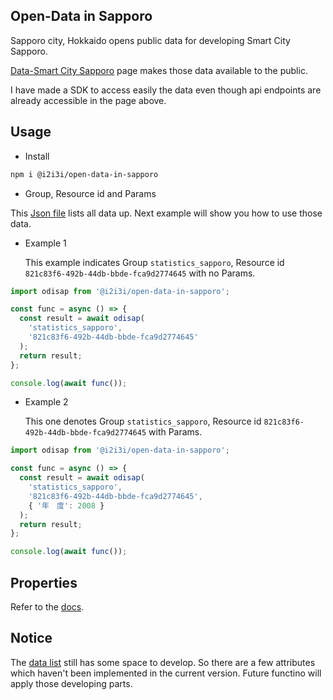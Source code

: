 ## Open-Data in Sapporo

Sapporo city, Hokkaido opens public data for developing Smart City Sapporo.

[Data-Smart City Sapporo](https://data.pf-sapporo.jp/) page makes those data available to the public.

I have made a SDK to access easily the data even though api endpoints are already accessible in the page above.

## Usage

- Install

```bash
npm i @i2i3i/open-data-in-sapporo
```

- Group, Resource id and Params

This [Json file](./open-data.json) lists all data up. Next example will show you how to use those data.

- Example 1

  This example indicates Group `statistics_sapporo`, Resource id `821c83f6-492b-44db-bbde-fca9d2774645` with no Params.

```typescript
import odisap from '@i2i3i/open-data-in-sapporo';

const func = async () => {
  const result = await odisap(
    'statistics_sapporo',
    '821c83f6-492b-44db-bbde-fca9d2774645'
  );
  return result;
};

console.log(await func());
```

- Example 2

  This one denotes Group `statistics_sapporo`, Resource id `821c83f6-492b-44db-bbde-fca9d2774645` with Params.

```typescript
import odisap from '@i2i3i/open-data-in-sapporo';

const func = async () => {
  const result = await odisap(
    'statistics_sapporo',
    '821c83f6-492b-44db-bbde-fca9d2774645',
    { '年　度': 2008 }
  );
  return result;
};

console.log(await func());
```

## Properties

Refer to the [docs](./docs//README.md).

## Notice

The [data list](./open-data.json) still has some space to develop. So there are a few attributes which haven't been implemented in the current version. Future functino will apply those developing parts.
